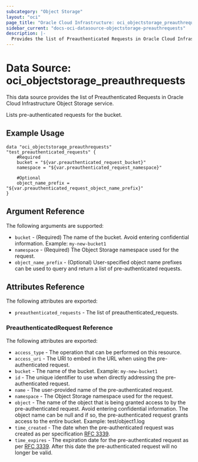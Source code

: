 ```yaml
---
subcategory: "Object Storage"
layout: "oci"
page_title: "Oracle Cloud Infrastructure: oci_objectstorage_preauthrequests"
sidebar_current: "docs-oci-datasource-objectstorage-preauthrequests"
description: |-
  Provides the list of Preauthenticated Requests in Oracle Cloud Infrastructure Object Storage service
---
```


# Data Source: oci_objectstorage_preauthrequests
This data source provides the list of Preauthenticated Requests in Oracle Cloud Infrastructure Object Storage service.

Lists pre-authenticated requests for the bucket.


## Example Usage

```hcl
data "oci_objectstorage_preauthrequests" "test_preauthenticated_requests" {
	#Required
	bucket = "${var.preauthenticated_request_bucket}"
	namespace = "${var.preauthenticated_request_namespace}"

	#Optional
	object_name_prefix = "${var.preauthenticated_request_object_name_prefix}"
}
```

## Argument Reference

The following arguments are supported:

* `bucket` - (Required) The name of the bucket. Avoid entering confidential information. Example: `my-new-bucket1` 
* `namespace` - (Required) The Object Storage namespace used for the request.
* `object_name_prefix` - (Optional) User-specified object name prefixes can be used to query and return a list of pre-authenticated requests.


## Attributes Reference

The following attributes are exported:

* `preauthenticated_requests` - The list of preauthenticated_requests.

### PreauthenticatedRequest Reference

The following attributes are exported:

* `access_type` - The operation that can be performed on this resource.
* `access_uri` - The URI to embed in the URL when using the pre-authenticated request.
* `bucket` - The name of the bucket.  Example: `my-new-bucket1` 
* `id` - The unique identifier to use when directly addressing the pre-authenticated request.
* `name` - The user-provided name of the pre-authenticated request.
* `namespace` - The Object Storage namespace used for the request.
* `object` - The name of the object that is being granted access to by the pre-authenticated request. Avoid entering confidential information. The object name can be null and if so, the pre-authenticated request grants access to the entire bucket. Example: test/object1.log 
* `time_created` - The date when the pre-authenticated request was created as per specification [RFC 3339](https://tools.ietf.org/html/rfc3339). 
* `time_expires` - The expiration date for the pre-authenticated request as per [RFC 3339](https://tools.ietf.org/html/rfc3339). After this date the pre-authenticated request will no longer be valid. 

